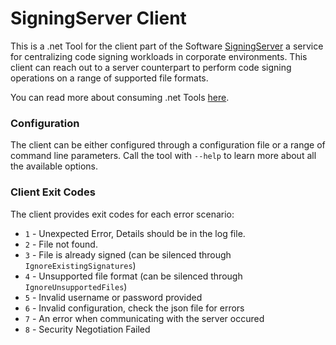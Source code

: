 # SigningServer Client

This is a .net Tool for the client part of the Software [SigningServer](https://github.com/Danielku15/SigningServer)
a service for centralizing code signing workloads in corporate environments. This client can reach out to a server counterpart
to perform code signing operations on a range of supported file formats.

You can read more about consuming .net Tools [here](https://learn.microsoft.com/en-us/dotnet/core/tools/global-tools).

### Configuration

The client can be either configured through a configuration file or a range of command line parameters. Call
the tool with `--help` to learn more about all the available options.

### Client Exit Codes

The client provides exit codes for each error scenario:

* `1` - Unexpected Error, Details should be in the log file.
* `2` - File not found.
* `3` - File is already signed (can be silenced through `IgnoreExistingSignatures`)
* `4` - Unsupported file format (can be silenced through `IgnoreUnsupportedFiles`)
* `5` - Invalid username or password provided
* `6` - Invalid configuration, check the json file for errors
* `7` - An error when communicating with the server occured
* `8` - Security Negotiation Failed
